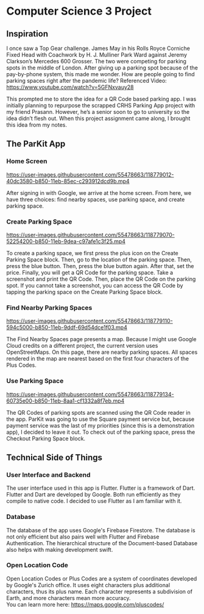 # Computer Science 3 Project

## Inspiration
I once saw a Top Gear challenge. James May in his Rolls Royce Corniche Fixed Head with Coachwork by H. J. Mulliner Park Ward against Jeremy Clarkson’s Mercedes 600 Grosser. The two were competing for parking spots in the middle of London. After giving up a parking spot because of the pay-by-phone system, this made me wonder. How are people going to find parking spaces right after the pandemic life?
Referenced Video: https://www.youtube.com/watch?v=5GFNxvauy28

This prompted me to store the idea for a QR Code based parking app. I was initially planning to repurpose the scrapped CRHS Parking App project with my friend Prasann. However, he’s a senior soon to go to university so the idea didn’t flesh out. When this project assignment came along, I brought this idea from my notes.

## The ParKit App

### Home Screen

https://user-images.githubusercontent.com/55478663/118779012-40dc3580-b850-11eb-85ec-c293912dcd9b.mp4

After signing in with Google, we arrive at the home screen. From here, we have three choices: find nearby spaces, use parking space, and create parking space.

### Create Parking Space

https://user-images.githubusercontent.com/55478663/118779070-52254200-b850-11eb-9dea-c97afe1c3f25.mp4

To create a parking space, we first press the plus icon on the Create Parking Space block. Then, go to the location of the parking space. Then, press the blue button. Then, press the blue button again. After that, set the price. Finally, you will get a QR Code for the parking space. Take a screenshot and print the QR Code. Then, place the QR Code on the parking spot. If you cannot take a screenshot, you can access the QR Code by tapping the parking space on the Create Parking Space block.

### Find Nearby Parking Spaces

https://user-images.githubusercontent.com/55478663/118779110-594c5000-b850-11eb-9ddf-69d54dce1f03.mp4

The Find Nearby Spaces page presents a map. Because I might use Google Cloud credits on a different project, the current version uses OpenStreetMaps. On this page, there are nearby parking spaces. All spaces rendered in the map are nearest based on the first four characters of the Plus Codes.

### Use Parking Space

https://user-images.githubusercontent.com/55478663/118779134-60735e00-b850-11eb-8aa1-cf1332a8f7eb.mp4

The QR Codes of parking spots are scanned using the QR Code reader in the app. ParKit was going to use the Square payment service but, because payment service was the last of my priorities (since this is a demonstration app), I decided to leave it out. To check out of the parking space, press the Checkout Parking Space block.

## Technical Side of Things

### User Interface and Backend

The user interface used in this app is Flutter. Flutter is a framework of Dart. Flutter and Dart are developed by Google. Both run efficiently as they compile to native code. I decided to use Flutter as I am familiar with it.

### Database

The database of the app uses Google's Firebase Firestore. The database is not only efficient but also pairs well with Flutter and Firebase Authentication. The hierarchical structure of the Document-based Database also helps with making development swift.

### Open Location Code

Open Location Codes or Plus Codes are a system of coordinates developed by Google's Zurich office. It uses eight characters plus additional characters, thus its plus name. Each character represents a subdivision of Earth, and more characters mean more accuracy.  
You can learn more here: https://maps.google.com/pluscodes/

